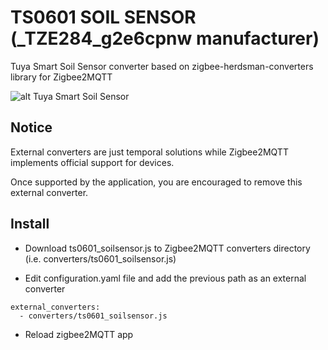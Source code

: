# TS0601 SOIL SENSOR (_TZE284_g2e6cpnw manufacturer)
Tuya Smart Soil Sensor converter based on zigbee-herdsman-converters library for Zigbee2MQTT

![alt Tuya Smart Soil Sensor](https://github.com/urbanocoding/Zigbee2MQTT-Converters/blob/main/Tuya%20TS0601%20Soil%20Sensor/_TZE284_g2e6cpnw_soilsensor.jpg?raw=true)

## Notice

External converters are just temporal solutions while Zigbee2MQTT implements official support for devices. 

Once supported by the application, you are encouraged to remove this external converter.

## Install

- Download ts0601_soilsensor.js to Zigbee2MQTT converters directory (i.e. converters/ts0601_soilsensor.js)
  
- Edit configuration.yaml file and add the previous path as an external converter
```
external_converters:
  - converters/ts0601_soilsensor.js
```

- Reload zigbee2MQTT app